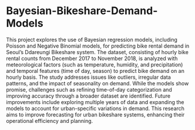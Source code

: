 # Bayesian-Bikeshare-Demand-Models
This project explores the use of Bayesian regression models, including Poisson and Negative Binomial models, for predicting bike rental demand in Seoul’s Ddareungi Bikeshare system. The dataset, consisting of hourly bike rental counts from December 2017 to November 2018, is analyzed with meteorological factors (such as temperature, humidity, and precipitation) and temporal features (time of day, season) to predict bike demand on an hourly basis. The study addresses issues like outliers, irregular data patterns, and the impact of seasonality on demand. While the models show promise, challenges such as refining time-of-day categorization and improving accuracy through a broader dataset are identified. Future improvements include exploring multiple years of data and expanding the models to account for urban-specific variations in demand. This research aims to improve forecasting for urban bikeshare systems, enhancing their operational efficiency and planning.
